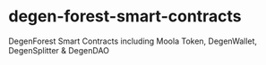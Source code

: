 # degen-forest-smart-contracts
DegenForest Smart Contracts including Moola Token, DegenWallet, DegenSplitter &amp; DegenDAO
